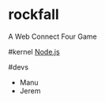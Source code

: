 rockfall
========

A Web Connect Four Game

#kernel
[Node.js](http://nodejs.org/)

#devs
* Manu
* Jerem
